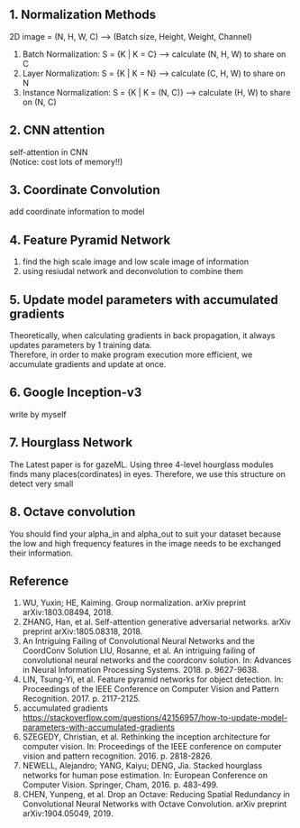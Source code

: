 ## 1. Normalization Methods  
2D image = (N, H, W, C) --> (Batch size, Height, Weight, Channel)  
1. Batch Normalization: S = {K | K = C} --> calculate (N, H, W) to share on C  
2. Layer Normalization: S = {K | K = N} --> calculate (C, H, W) to share on N  
3. Instance Normalization: S = {K | K = (N, C)} --> calculate (H, W) to share on (N, C)  

## 2. CNN attention
self-attention in CNN  
(Notice: cost lots of memory!!)  

## 3. Coordinate Convolution
add coordinate information to model

## 4. Feature Pyramid Network
1. find the high scale image and low scale image of information
2. using resiudal network and deconvolution to combine them

## 5. Update model parameters with accumulated gradients  
Theoretically, when calculating gradients in back propagation, it always updates parameters by 1 training data.  
Therefore, in order to make program execution more efficient, we accumulate gradients and update at once.  
  
## 6. Google Inception-v3
write by myself

## 7. Hourglass Network  
The Latest paper is for gazeML. Using three 4-level hourglass modules finds many places(cordinates) in eyes. Therefore, we use this structure on detect very small 

## 8. Octave convolution  
You should find your alpha_in and alpha_out to suit your dataset because the low and high frequency features in the image needs to be exchanged their information.  
  
## Reference  
1. WU, Yuxin; HE, Kaiming. Group normalization. arXiv preprint arXiv:1803.08494, 2018.  
2. ZHANG, Han, et al. Self-attention generative adversarial networks. arXiv preprint arXiv:1805.08318, 2018.  
3. An Intriguing Failing of Convolutional Neural Networks and the CoordConv Solution
LIU, Rosanne, et al. An intriguing failing of convolutional neural networks and the coordconv solution. In: Advances in Neural Information Processing Systems. 2018. p. 9627-9638.  
4. LIN, Tsung-Yi, et al. Feature pyramid networks for object detection. In: Proceedings of the IEEE Conference on Computer Vision and Pattern Recognition. 2017. p. 2117-2125.  
5. accumulated gradients  
https://stackoverflow.com/questions/42156957/how-to-update-model-parameters-with-accumulated-gradients  
6. SZEGEDY, Christian, et al. Rethinking the inception architecture for computer vision. In: Proceedings of the IEEE conference on computer vision and pattern recognition. 2016. p. 2818-2826.  
7. NEWELL, Alejandro; YANG, Kaiyu; DENG, Jia. Stacked hourglass networks for human pose estimation. In: European Conference on Computer Vision. Springer, Cham, 2016. p. 483-499.  
8. CHEN, Yunpeng, et al. Drop an Octave: Reducing Spatial Redundancy in Convolutional Neural Networks with Octave Convolution. arXiv preprint arXiv:1904.05049, 2019.  

